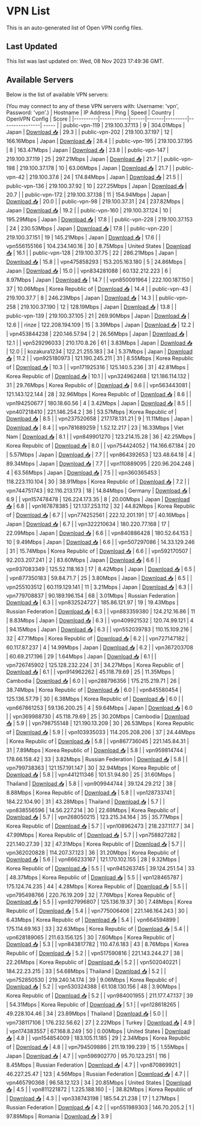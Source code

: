 # VPN List

This is an auto-generated list of Open VPN config files.

## Last Updated

This list was last updated on: Wed, 08 Nov 2023 17:49:36 GMT.

## Available Servers

Below is the list of available VPN servers:

(You may connect to any of these VPN servers with: Username: 'vpn', Password: 'vpn'.)
| Hostname | IP Address | Ping | Speed | Country | OpenVPN Config | Score |
|----------|------------|------|-------|---------|----------------| ----- |
| public-vpn-119 | 219.100.37.113 | 9 | 304.01Mbps | Japan | [Download 📥](./configs/server_0_JP.ovpn) | 29.3 |
| public-vpn-202 | 219.100.37.197 | 12 | 166.16Mbps | Japan | [Download 📥](./configs/server_1_JP.ovpn) | 28.4 |
| public-vpn-195 | 219.100.37.195 | 8 | 163.47Mbps | Japan | [Download 📥](./configs/server_2_JP.ovpn) | 23.8 |
| public-vpn-147 | 219.100.37.119 | 25 | 297.21Mbps | Japan | [Download 📥](./configs/server_3_JP.ovpn) | 21.7 |
| public-vpn-198 | 219.100.37.178 | 10 | 63.06Mbps | Japan | [Download 📥](./configs/server_4_JP.ovpn) | 21.7 |
| public-vpn-42 | 219.100.37.6 | 24 | 174.84Mbps | Japan | [Download 📥](./configs/server_5_JP.ovpn) | 21.5 |
| public-vpn-136 | 219.100.37.92 | 10 | 227.25Mbps | Japan | [Download 📥](./configs/server_6_JP.ovpn) | 20.7 |
| public-vpn-172 | 219.100.37.138 | 11 | 154.94Mbps | Japan | [Download 📥](./configs/server_7_JP.ovpn) | 20.0 |
| public-vpn-98 | 219.100.37.31 | 24 | 237.82Mbps | Japan | [Download 📥](./configs/server_8_JP.ovpn) | 19.2 |
| public-vpn-160 | 219.100.37.124 | 10 | 195.29Mbps | Japan | [Download 📥](./configs/server_9_JP.ovpn) | 17.8 |
| public-vpn-228 | 219.100.37.153 | 24 | 230.53Mbps | Japan | [Download 📥](./configs/server_10_JP.ovpn) | 17.8 |
| public-vpn-220 | 219.100.37.151 | 19 | 145.21Mbps | Japan | [Download 📥](./configs/server_11_JP.ovpn) | 17.6 |
| vpn556155166 | 104.234.140.16 | 30 | 8.75Mbps | United States | [Download 📥](./configs/server_12_US.ovpn) | 16.1 |
| public-vpn-128 | 219.100.37.75 | 22 | 286.21Mbps | Japan | [Download 📥](./configs/server_13_JP.ovpn) | 15.8 |
| vpn475858293 | 153.205.163.180 | 5 | 24.86Mbps | Japan | [Download 📥](./configs/server_14_JP.ovpn) | 15.0 |
| vpn834281088 | 60.132.212.223 | 6 | 8.97Mbps | Japan | [Download 📥](./configs/server_15_JP.ovpn) | 14.7 |
| vpn850091964 | 222.100.187.150 | 37 | 10.06Mbps | Korea Republic of | [Download 📥](./configs/server_16_KR.ovpn) | 14.4 |
| public-vpn-43 | 219.100.37.7 | 8 | 246.23Mbps | Japan | [Download 📥](./configs/server_17_JP.ovpn) | 14.3 |
| public-vpn-258 | 219.100.37.190 | 12 | 128.19Mbps | Japan | [Download 📥](./configs/server_18_JP.ovpn) | 13.8 |
| public-vpn-139 | 219.100.37.105 | 21 | 269.90Mbps | Japan | [Download 📥](./configs/server_19_JP.ovpn) | 12.6 |
| rinze | 122.208.194.109 | 15 | 3.39Mbps | Japan | [Download 📥](./configs/server_20_JP.ovpn) | 12.2 |
| vpn453844238 | 220.146.57.94 | 2 | 26.56Mbps | Japan | [Download 📥](./configs/server_21_JP.ovpn) | 12.1 |
| vpn529296033 | 210.170.8.26 | 61 | 3.83Mbps | Japan | [Download 📥](./configs/server_22_JP.ovpn) | 12.0 |
| kozakura1234 | 122.21.255.183 | 34 | 5.37Mbps | Japan | [Download 📥](./configs/server_23_JP.ovpn) | 11.2 |
| vpn925180973 | 121.190.245.211 | 31 | 8.55Mbps | Korea Republic of | [Download 📥](./configs/server_24_KR.ovpn) | 10.3 |
| vpn171925316 | 125.140.5.236 | 31 | 42.81Mbps | Korea Republic of | [Download 📥](./configs/server_25_KR.ovpn) | 10.1 |
| vpn324962468 | 121.186.114.132 | 31 | 29.76Mbps | Korea Republic of | [Download 📥](./configs/server_26_KR.ovpn) | 9.6 |
| vpn563443081 | 121.143.122.144 | 28 | 32.96Mbps | Korea Republic of | [Download 📥](./configs/server_27_KR.ovpn) | 8.6 |
| vpn194250677 | 180.18.60.56 | 4 | 3.42Mbps | Japan | [Download 📥](./configs/server_28_JP.ovpn) | 8.5 |
| vpn407218410 | 221.146.254.2 | 36 | 53.57Mbps | Korea Republic of | [Download 📥](./configs/server_29_KR.ovpn) | 8.5 |
| vpn237520658 | 217.178.131.21 | 9 | 11.11Mbps | Japan | [Download 📥](./configs/server_30_JP.ovpn) | 8.4 |
| vpn781689259 | 1.52.12.217 | 23 | 16.33Mbps | Viet Nam | [Download 📥](./configs/server_31_VN.ovpn) | 8.1 |
| vpn849901270 | 123.214.15.28 | 36 | 42.25Mbps | Korea Republic of | [Download 📥](./configs/server_32_KR.ovpn) | 8.0 |
| vpn754424052 | 114.166.67.184 | 20 | 5.57Mbps | Japan | [Download 📥](./configs/server_33_JP.ovpn) | 7.7 |
| vpn864392653 | 123.48.64.18 | 4 | 89.34Mbps | Japan | [Download 📥](./configs/server_34_JP.ovpn) | 7.7 |
| vpn110889095 | 220.96.204.248 | 4 | 63.56Mbps | Japan | [Download 📥](./configs/server_35_JP.ovpn) | 7.5 |
| vpn360365453 | 118.223.110.104 | 30 | 38.91Mbps | Korea Republic of | [Download 📥](./configs/server_36_KR.ovpn) | 7.2 |
| vpn744751743 | 92.116.213.173 | 18 | 14.84Mbps | Germany | [Download 📥](./configs/server_37_DE.ovpn) | 6.9 |
| vpn157478478 | 126.224.173.35 | 8 | 20.00Mbps | Japan | [Download 📥](./configs/server_38_JP.ovpn) | 6.8 |
| vpn167878385 | 121.137.253.112 | 32 | 44.82Mbps | Korea Republic of | [Download 📥](./configs/server_39_KR.ovpn) | 6.7 |
| vpn774252561 | 222.12.201.191 | 17 | 40.16Mbps | Japan | [Download 📥](./configs/server_40_JP.ovpn) | 6.7 |
| vpn322210634 | 180.220.77.168 | 17 | 22.09Mbps | Japan | [Download 📥](./configs/server_41_JP.ovpn) | 6.6 |
| vpn840886428 | 180.52.64.153 | 10 | 9.49Mbps | Japan | [Download 📥](./configs/server_42_JP.ovpn) | 6.6 |
| vpn507297086 | 14.33.129.246 | 31 | 15.74Mbps | Korea Republic of | [Download 📥](./configs/server_43_KR.ovpn) | 6.6 |
| vpn592170507 | 92.203.207.241 | 2 | 83.60Mbps | Japan | [Download 📥](./configs/server_44_JP.ovpn) | 6.6 |
| vpn937083349 | 125.52.118.163 | 17 | 8.42Mbps | Japan | [Download 📥](./configs/server_45_JP.ovpn) | 6.5 |
| vpn877350183 | 59.84.71.7 | 25 | 3.80Mbps | Japan | [Download 📥](./configs/server_46_JP.ovpn) | 6.5 |
| vpn255103512 | 60.119.129.141 | 11 | 3.21Mbps | Japan | [Download 📥](./configs/server_47_JP.ovpn) | 6.3 |
| vpn779708837 | 90.189.196.154 | 68 | 3.01Mbps | Russian Federation | [Download 📥](./configs/server_48_RU.ovpn) | 6.3 |
| vpn832524727 | 185.86.121.97 | 19 | 19.43Mbps | Russian Federation | [Download 📥](./configs/server_49_RU.ovpn) | 6.3 |
| vpn883359380 | 124.212.16.86 | 11 | 8.83Mbps | Japan | [Download 📥](./configs/server_50_JP.ovpn) | 6.3 |
| vpn409921532 | 120.74.99.121 | 4 | 94.15Mbps | Japan | [Download 📥](./configs/server_51_JP.ovpn) | 6.3 |
| vpn552039783 | 110.15.109.216 | 32 | 47.71Mbps | Korea Republic of | [Download 📥](./configs/server_52_KR.ovpn) | 6.2 |
| vpn727147182 | 60.117.87.237 | 4 | 14.99Mbps | Japan | [Download 📥](./configs/server_53_JP.ovpn) | 6.2 |
| vpn367203708 | 60.69.217.196 | 29 | 1.64Mbps | Japan | [Download 📥](./configs/server_54_JP.ovpn) | 6.1 |
| vpn726745902 | 125.128.232.224 | 31 | 34.27Mbps | Korea Republic of | [Download 📥](./configs/server_55_KR.ovpn) | 6.1 |
| vpn914962262 | 45.118.79.69 | 25 | 11.35Mbps | Cambodia | [Download 📥](./configs/server_56_KH.ovpn) | 6.0 |
| vpn288796356 | 175.215.219.71 | 26 | 38.74Mbps | Korea Republic of | [Download 📥](./configs/server_57_KR.ovpn) | 6.0 |
| vpn845580454 | 125.136.57.79 | 30 | 6.38Mbps | Korea Republic of | [Download 📥](./configs/server_58_KR.ovpn) | 6.0 |
| vpn667861253 | 59.136.200.25 | 4 | 59.64Mbps | Japan | [Download 📥](./configs/server_59_JP.ovpn) | 6.0 |
| vpn369988730 | 45.118.79.69 | 25 | 30.20Mbps | Cambodia | [Download 📥](./configs/server_60_KH.ovpn) | 5.9 |
| vpn798755148 | 121.190.13.209 | 30 | 26.53Mbps | Korea Republic of | [Download 📥](./configs/server_61_KR.ovpn) | 5.9 |
| vpn103935033 | 114.205.208.206 | 37 | 24.44Mbps | Korea Republic of | [Download 📥](./configs/server_62_KR.ovpn) | 5.8 |
| vpn867736045 | 221.145.84.31 | 31 | 7.89Mbps | Korea Republic of | [Download 📥](./configs/server_63_KR.ovpn) | 5.8 |
| vpn959814744 | 178.66.158.42 | 33 | 3.82Mbps | Russian Federation | [Download 📥](./configs/server_64_RU.ovpn) | 5.8 |
| vpn799738363 | 121.157.191.147 | 30 | 32.94Mbps | Korea Republic of | [Download 📥](./configs/server_65_KR.ovpn) | 5.8 |
| vpn441211346 | 101.51.94.80 | 25 | 31.60Mbps | Thailand | [Download 📥](./configs/server_66_TH.ovpn) | 5.8 |
| vpn909944744 | 39.124.29.212 | 38 | 8.88Mbps | Korea Republic of | [Download 📥](./configs/server_67_KR.ovpn) | 5.8 |
| vpn128733741 | 184.22.104.90 | 31 | 43.28Mbps | Thailand | [Download 📥](./configs/server_68_TH.ovpn) | 5.7 |
| vpn838556596 | 14.56.227.214 | 30 | 22.69Mbps | Korea Republic of | [Download 📥](./configs/server_69_KR.ovpn) | 5.7 |
| vpn268050215 | 123.215.34.164 | 35 | 35.77Mbps | Korea Republic of | [Download 📥](./configs/server_70_KR.ovpn) | 5.7 |
| vpn108962473 | 218.237.117.7 | 34 | 47.99Mbps | Korea Republic of | [Download 📥](./configs/server_71_KR.ovpn) | 5.7 |
| vpn758827282 | 221.140.27.39 | 32 | 47.31Mbps | Korea Republic of | [Download 📥](./configs/server_72_KR.ovpn) | 5.7 |
| vpn362020828 | 114.207.37.123 | 36 | 31.20Mbps | Korea Republic of | [Download 📥](./configs/server_73_KR.ovpn) | 5.6 |
| vpn666233167 | 121.170.102.155 | 28 | 9.32Mbps | Korea Republic of | [Download 📥](./configs/server_74_KR.ovpn) | 5.5 |
| vpn945263745 | 39.124.251.54 | 33 | 48.37Mbps | Korea Republic of | [Download 📥](./configs/server_75_KR.ovpn) | 5.5 |
| vpn128465787 | 175.124.74.235 | 44 | 4.28Mbps | Korea Republic of | [Download 📥](./configs/server_76_KR.ovpn) | 5.5 |
| vpn795498766 | 220.76.19.209 | 32 | 7.76Mbps | Korea Republic of | [Download 📥](./configs/server_77_KR.ovpn) | 5.5 |
| vpn927996807 | 125.136.19.37 | 30 | 7.48Mbps | Korea Republic of | [Download 📥](./configs/server_78_KR.ovpn) | 5.4 |
| vpn775006406 | 221.146.164.243 | 30 | 6.43Mbps | Korea Republic of | [Download 📥](./configs/server_79_KR.ovpn) | 5.4 |
| vpn664594899 | 175.114.69.163 | 33 | 32.63Mbps | Korea Republic of | [Download 📥](./configs/server_80_KR.ovpn) | 5.4 |
| vpn628189065 | 211.63.156.125 | 30 | 7.60Mbps | Korea Republic of | [Download 📥](./configs/server_81_KR.ovpn) | 5.3 |
| vpn843817782 | 110.47.6.183 | 43 | 8.76Mbps | Korea Republic of | [Download 📥](./configs/server_82_KR.ovpn) | 5.2 |
| vpn517590816 | 221.143.244.27 | 38 | 22.26Mbps | Korea Republic of | [Download 📥](./configs/server_83_KR.ovpn) | 5.2 |
| vpn502040221 | 184.22.23.215 | 33 | 54.68Mbps | Thailand | [Download 📥](./configs/server_84_TH.ovpn) | 5.2 |
| vpn752850530 | 219.240.14.174 | 39 | 9.06Mbps | Korea Republic of | [Download 📥](./configs/server_85_KR.ovpn) | 5.2 |
| vpn530324388 | 61.108.130.156 | 48 | 3.90Mbps | Korea Republic of | [Download 📥](./configs/server_86_KR.ovpn) | 5.2 |
| vpn984001955 | 211.177.47.137 | 39 | 54.31Mbps | Korea Republic of | [Download 📥](./configs/server_87_KR.ovpn) | 5.1 |
| vpn128618265 | 49.228.104.46 | 34 | 23.89Mbps | Thailand | [Download 📥](./configs/server_88_TH.ovpn) | 5.0 |
| vpn738117106 | 176.232.56.62 | 27 | 2.22Mbps | Turkey | [Download 📥](./configs/server_89_TR.ovpn) | 4.9 |
| vpn174383557 | 67.168.8.249 | 50 | 0.00Mbps | United States | [Download 📥](./configs/server_90_US.ovpn) | 4.8 |
| vpn154854009 | 183.105.11.185 | 29 | 2.34Mbps | Korea Republic of | [Download 📥](./configs/server_91_KR.ovpn) | 4.8 |
| vpn794509886 | 211.19.199.239 | 15 | 1.55Mbps | Japan | [Download 📥](./configs/server_92_JP.ovpn) | 4.7 |
| vpn596902770 | 95.70.123.251 | 116 | 8.45Mbps | Russian Federation | [Download 📥](./configs/server_93_RU.ovpn) | 4.7 |
| vpn870869921 | 46.227.25.47 | 123 | 4.56Mbps | Russian Federation | [Download 📥](./configs/server_94_RU.ovpn) | 4.7 |
| vpn465790368 | 96.58.12.123 | 34 | 20.85Mbps | United States | [Download 📥](./configs/server_95_US.ovpn) | 4.5 |
| vpn811221872 | 1.225.188.160 | - | 38.82Mbps | Korea Republic of | [Download 📥](./configs/server_96_KR.ovpn) | 4.3 |
| vpn338743198 | 185.54.21.238 | 17 | 1.27Mbps | Russian Federation | [Download 📥](./configs/server_97_RU.ovpn) | 4.2 |
| vpn551989303 | 146.70.205.2 | 1 | 97.89Mbps | Romania | [Download 📥](./configs/server_98_RO.ovpn) | 3.9 |
